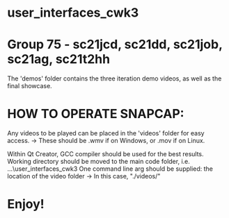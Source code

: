 # user_interfaces_cwk3
# Group 75 - sc21jcd, sc21dd, sc21job, sc21ag, sc21t2hh


The 'demos' folder contains the three iteration demo videos, as well as the final showcase.

# HOW TO OPERATE SNAPCAP:

Any videos to be played can be placed in the 'videos' folder for easy access.
-> These should be .wmv if on Windows, or .mov if on Linux.

Within Qt Creator, GCC compiler should be used for the best results.
Working directory should be moved to the main code folder, i.e. ...\user_interfaces_cwk3
One command line arg should be supplied: the location of the video folder
-> In this case, "./videos/" 

# Enjoy!